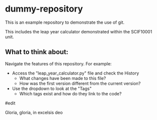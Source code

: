 # dummy-repository

This is an example repository to demonstrate the use of git.

This includes the leap year calculator demonstrated within the SCIF10001 unit.


## What to think about:

Navigate the features of this repository. For example:

 - Access the "leap_year_calculator.py" file and check the History
    - What changes have been made to this file?
    - How was the first version different from the current version?
 - Use the dropdown to look at the "Tags"
    - Which tags exist and how do they link to the code?


#edit

Gloria, gloria, in excelsis deo
